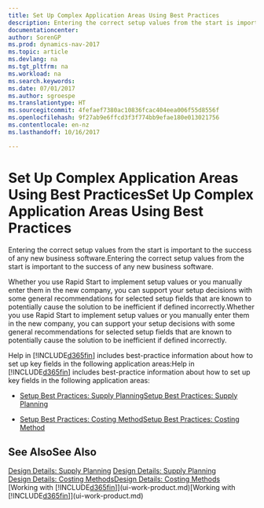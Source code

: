```yaml
---
title: Set Up Complex Application Areas Using Best Practices
description: Entering the correct setup values from the start is important to the success of any new business software.
documentationcenter: 
author: SorenGP
ms.prod: dynamics-nav-2017
ms.topic: article
ms.devlang: na
ms.tgt_pltfrm: na
ms.workload: na
ms.search.keywords: 
ms.date: 07/01/2017
ms.author: sgroespe
ms.translationtype: HT
ms.sourcegitcommit: 4fefaef7380ac10836fcac404eea006f55d8556f
ms.openlocfilehash: 9f27ab9e6ffcd3f3f774bb9efae180e013021756
ms.contentlocale: en-nz
ms.lasthandoff: 10/16/2017

---
```

# <a name="set-up-complex-application-areas-using-best-practices"></a><span data-ttu-id="580a0-103">Set Up Complex Application Areas Using Best Practices</span><span class="sxs-lookup"><span data-stu-id="580a0-103">Set Up Complex Application Areas Using Best Practices</span></span>
<span data-ttu-id="580a0-104">Entering the correct setup values from the start is important to the success of any new business software.</span><span class="sxs-lookup"><span data-stu-id="580a0-104">Entering the correct setup values from the start is important to the success of any new business software.</span></span>  

 <span data-ttu-id="580a0-105">Whether you use Rapid Start to implement setup values or you manually enter them in the new company, you can support your setup decisions with some general recommendations for selected setup fields that are known to potentially cause the solution to be inefficient if defined incorrectly.</span><span class="sxs-lookup"><span data-stu-id="580a0-105">Whether you use Rapid Start to implement setup values or you manually enter them in the new company, you can support your setup decisions with some general recommendations for selected setup fields that are known to potentially cause the solution to be inefficient if defined incorrectly.</span></span>  

 <span data-ttu-id="580a0-106">Help in [!INCLUDE[d365fin](includes/d365fin_md.md)] includes best-practice information about how to set up key fields in the following application areas:</span><span class="sxs-lookup"><span data-stu-id="580a0-106">Help in [!INCLUDE[d365fin](includes/d365fin_md.md)] includes best-practice information about how to set up key fields in the following application areas:</span></span>  

-   [<span data-ttu-id="580a0-107">Setup Best Practices: Supply Planning</span><span class="sxs-lookup"><span data-stu-id="580a0-107">Setup Best Practices: Supply Planning</span></span>](setup-best-practices-supply-planning.md)  

-   [<span data-ttu-id="580a0-108">Setup Best Practices: Costing Method</span><span class="sxs-lookup"><span data-stu-id="580a0-108">Setup Best Practices: Costing Method</span></span>](setup-best-practices-costing-method.md)  

## <a name="see-also"></a><span data-ttu-id="580a0-109">See Also</span><span class="sxs-lookup"><span data-stu-id="580a0-109">See Also</span></span>  
 <span data-ttu-id="580a0-110">[Design Details: Supply Planning](design-details-supply-planning.md) </span><span class="sxs-lookup"><span data-stu-id="580a0-110">[Design Details: Supply Planning](design-details-supply-planning.md) </span></span>  
 [<span data-ttu-id="580a0-111">Design Details: Costing Methods</span><span class="sxs-lookup"><span data-stu-id="580a0-111">Design Details: Costing Methods</span></span>](design-details-costing-methods.md)  
 <span data-ttu-id="580a0-112">[Working with [!INCLUDE[d365fin](includes/d365fin_md.md)]](ui-work-product.md)</span><span class="sxs-lookup"><span data-stu-id="580a0-112">[Working with [!INCLUDE[d365fin](includes/d365fin_md.md)]](ui-work-product.md)</span></span>

